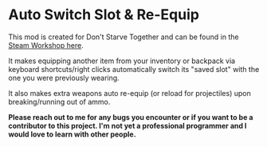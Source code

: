 # Auto Switch Slot & Re-Equip

This mod is created for Don't Starve Together and can be found in the [Steam Workshop here](https://steamcommunity.com/sharedfiles/filedetails/?id=2841310635).

It makes equipping another item from your inventory or backpack via keyboard shortcuts/right clicks automatically switch its "saved slot" with the one you were previously wearing.

It also makes extra weapons auto re-equip (or reload for projectiles) upon breaking/running out of ammo.

**Please reach out to me for any bugs you encounter or if you want to be a contributor to this project. I'm not yet a professional programmer and I would love to learn with other people.**
